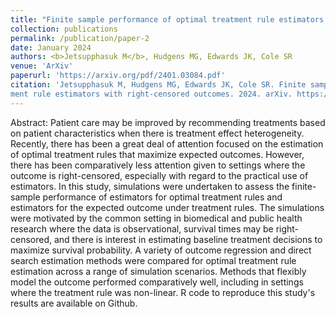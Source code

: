 ```yaml
---
title: "Finite sample performance of optimal treatment rule estimators with right-censored outcomes"
collection: publications
permalink: /publication/paper-2
date: January 2024
authors: <b>Jetsupphasuk M</b>, Hudgens MG, Edwards JK, Cole SR
venue: 'ArXiv'
paperurl: 'https://arxiv.org/pdf/2401.03084.pdf'
citation: 'Jetsupphasuk M, Hudgens MG, Edwards JK, Cole SR. Finite sample performance of optimal treat-
ment rule estimators with right-censored outcomes. 2024. arXiv. https://arxiv.org/abs/2401.03084'
---
```


Abstract: Patient care may be improved by recommending treatments based on patient characteristics when there is treatment effect heterogeneity. Recently, there has been a great deal of attention focused on the estimation of optimal treatment rules that maximize expected outcomes. However, there has been comparatively less attention given to settings where the outcome is right-censored, especially with regard to the practical use of estimators. In this study, simulations were undertaken to assess the finite-sample performance of estimators for optimal treatment rules and estimators for the expected outcome under treatment rules. The simulations were motivated by the common setting in biomedical and public health research where the data is observational, survival times may be right-censored, and there is interest in estimating baseline treatment decisions to maximize survival probability. A variety of outcome regression and direct search estimation methods were compared for optimal treatment rule estimation across a range of simulation scenarios. Methods that flexibly model the outcome performed comparatively well, including in settings where the treatment rule was non-linear. R code to reproduce this study's results are available on Github. 